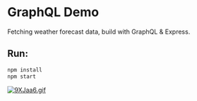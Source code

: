 GraphQL Demo
============
Fetching weather forecast data, build with GraphQL & Express.


## Run: 
```bash
npm install
npm start
```

[![9XJaa6.gif](https://s1.ax1x.com/2018/03/28/9XJaa6.gif)](https://imgchr.com/i/9XJaa6)